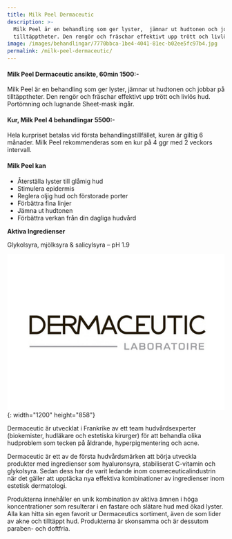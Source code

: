 ```yaml
---
title: Milk Peel Dermaceutic
description: >-
  Milk Peel är en behandling som ger lyster,  jämnar ut hudtonen och jobbar på
  tilltäpptheter. Den rengör och fräschar effektivt upp trött och livlös hud.
image: /images/behandlingar/7770bbca-1be4-4041-81ec-b02ee5fc97b4.jpg
permalink: /milk-peel-dermaceutic/
---
```

#### Milk Peel Dermaceutic ansikte, 60min 1500:-

Milk Peel är en behandling som ger lyster, jämnar ut hudtonen och jobbar p&aring; tilltäpptheter. Den rengör och fräschar effektivt upp trött och livlös hud. Portömning och lugnande Sheet-mask ing&aring;r.

#### Kur, Milk Peel 4 behandlingar 5500:-

Hela kurpriset betalas vid första behandlingstillfället, kuren är giltig 6 m&aring;nader. Milk Peel rekommenderas som en kur p&aring; 4 ggr med 2 veckors intervall.

#### Milk Peel kan

* Återställa lyster till gl&aring;mig hud
* Stimulera epidermis
* Reglera oljig hud och förstorade porter
* Förbättra fina linjer
* Jämna ut hudtonen
* Förbättra verkan fr&aring;n din dagliga hudv&aring;rd

**Aktiva Ingredienser**

Glykolsyra, mjölksyra & salicylsyra – pH 1.9

![](/images/behandlingar/7770bbca-1be4-4041-81ec-b02ee5fc97b4.jpg){: width="1200" height="858"}

Dermaceutic är utvecklat i Frankrike av ett team hudv&aring;rdsexperter (biokemister, hudläkare och estetiska kirurger) för att behandla olika hudproblem som tecken p&aring; &aring;ldrande, hyperpigmentering och acne.

Dermaceutic är ett av de första hudv&aring;rdsmärken att börja utveckla produkter med ingredienser som hyaluronsyra, stabiliserat C-vitamin och glykolsyra. Sedan dess har de varit ledande inom cosmeceuticalindustrin när det gäller att upptäcka nya effektiva kombinationer av ingredienser inom estetisk dermatologi.

Produkterna inneh&aring;ller en unik kombination av aktiva ämnen i höga koncentrationer som resulterar i en fastare och slätare hud med ökad lyster. Alla kan hitta sin egen favorit ur Dermaceutics sortiment, även de som lider av akne och tilltäppt hud. Produkterna är skonsamma och är dessutom paraben- och doftfria.